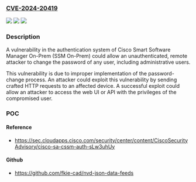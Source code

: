 ### [CVE-2024-20419](https://cve.mitre.org/cgi-bin/cvename.cgi?name=CVE-2024-20419)
![](https://img.shields.io/static/v1?label=Product&message=Cisco%20Smart%20Software%20Manager%20On-Prem&color=blue)
![](https://img.shields.io/static/v1?label=Version&message=%3D%208-202206%20&color=brighgreen)
![](https://img.shields.io/static/v1?label=Vulnerability&message=Unverified%20Password%20Change&color=brighgreen)

### Description

A vulnerability in the authentication system of Cisco Smart Software Manager On-Prem (SSM On-Prem) could allow an unauthenticated, remote attacker to change the password of any user, including administrative users. This vulnerability is due to improper implementation of the password-change process. An attacker could exploit this vulnerability by sending crafted HTTP requests to an affected device. A successful exploit could allow an attacker to access the web UI or API with the privileges of the compromised user.

### POC

#### Reference
- https://sec.cloudapps.cisco.com/security/center/content/CiscoSecurityAdvisory/cisco-sa-cssm-auth-sLw3uhUy

#### Github
- https://github.com/fkie-cad/nvd-json-data-feeds

